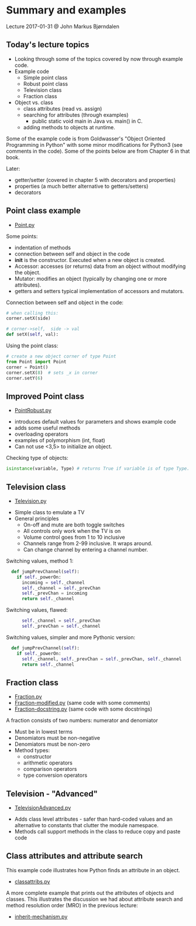 Summary and examples
====================

Lecture 2017-01-31
@ John Markus Bjørndalen

Today's lecture topics
----------------------
- Looking through some of the topics covered by now through example code. 
- Example code 
  - Simple point class
  - Robust point class
  - Television class
  - Fraction class
- Object vs. class
  - class attributes (read vs. assign) 
  - searching for attributes (through examples) 
    - public static void main in Java vs. main() in C. 
  - adding methods to objects at runtime. 


Some of the example code is from Goldwasser's "Object Oriented
Programming in Python" with some minor modifications for Python3 (see
comments in the code). Some of the points below are from Chapter 6 in
that book.

Later: 
- getter/setter (covered in chapter 5 with decorators and properties)
- properties (a much better alternative to getters/setters)
- decorators 



Point class example
-------------------

* [Point.py](code/Point.py)


Some points: 
- indentation of methods
- connection between self and object in the code
- __init__ is the constructor. Executed when a new object is created. 
- Accessor: accesses (or returns) data from an object without modifying the object. 
- Mutator: modifies an object (typically by changing one or more attributes).
- getters and setters typical implementation of accessors and mutators. 

Connection between self and object in the code: 
```python
# when calling this: 
corner.setX(side)      

# corner->self,  side -> val
def setX(self, val):   
```

Using the point class: 
```python
# create a new object corner of type Point
from Point import Point
corner = Point()
corner.setX(8)  # sets _x in corner
corner.setY(6)
```

Improved Point class
--------------------
* [PointRobust.py](code/PointRobust.py)

- introduces default values for parameters and shows example code
- adds some useful methods
- overloading operators
- examples of polymorphism (int, float)
- Can not use <3,5> to initialize an object. 

Checking type of objects: 
```python
isinstance(variable, Type) # returns True if variable is of type Type. 
```

Television class
-----------------
* [Television.py](code/Television.py)

- Simple class to emulate a TV 
- General principles
  - On-off and mute are both toggle switches
  - All controls only work when the TV is on
  - Volume control goes from 1 to 10 inclusive
  - Channels range from 2-99 inclusive. It wraps around. 
  - Can change channel by entering a channel number. 

Switching values, method 1:
```python
  def jumpPrevChannel(self):
    if self._powerOn:
      incoming = self._channel
      self._channel = self._prevChan
      self._prevChan = incoming
      return self._channel
```

Switching values, flawed:
```python
      self._channel = self._prevChan
      self._prevChan = self._channel
```

Switching values, simpler and more Pythonic version:
```python
  def jumpPrevChannel(self):
    if self._powerOn:
      self._channel, self._prevChan = self._prevChan, self._channel
      return self._channel
```


Fraction class
--------------
* [Fraction.py](code/Fraction.py)
* [Fraction-modified.py](code/Fraction-modified.py) (same code with some comments)
* [Fraction-docstring.py](code/Fraction-docstring.py) (same code with some docstrings)

A fraction consists of two numbers: numerator and denomiator
- Must be in lowest terms 
- Denomiators must be non-negative
- Denomiators must be non-zero
- Method types: 
  - constructor
  - arithmetic operators
  - comparison operators
  - type conversion operators

Television - "Advanced" 
--------------------

* [TelevisionAdvanced.py](code/TelevisionAdvanced.py)

- Adds class level attributes - safer than hard-coded values and an alternative to constants that clutter the module namespace. 
- Methods call support methods in the class to reduce copy and paste code



Class attributes and attribute search
-------------------------------------

This example code illustrates how Python finds an attribute in an object. 
* [classattribs.py](code/classattribs.py)

A more complete example that prints out the attributes of objects and classes. This illustrates the discussion we had about attribute search and method resolution order (MRO) in the previous lecture: 

* [inherit-mechanism.py](code/inherit-mechanism.py)


